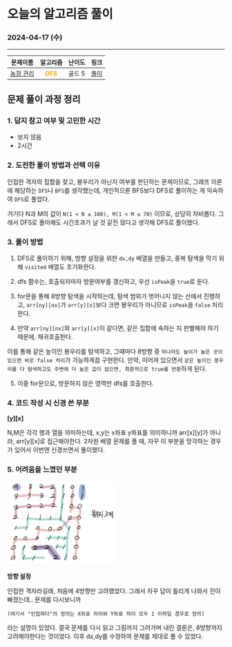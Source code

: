 # **오늘의 알고리즘 풀이**
### 2024-04-17 (수)
---

문제이름|알고리즘|난이도|링크|
|:---:|:---:|:---:|:---:|
|[농장 관리](https://www.acmicpc.net/problem/1245)|<span style="color:orange">**DFS**</span>|골드 5|[풀이](https://github.com/hotchapa/Algorithm/blob/bdc2f34218141f58ec05e16cc6ae55ce6806dae2/JS/Baekjoon/1245.js)|


## 문제 풀이 과정 정리

### 1. 답지 참고 여부 및 고민한 시간
- 보지 않음
- 2시간

### 2. 도전한 풀이 방법과 선택 이유

인접한 격자의 집합을 찾고, 봉우리가 아닌지 여부를 판단하는 문제이므로, 그래프 이론에 해당하는 `DFS`나 `BFS`를 생각했는데, 개인적으론 BFS보다 DFS로 풀이하는 게 익숙하여 `DFS`로 풀었다.

거기다 N과 M의 값이
`N(1 < N ≤ 100), M(1 < M ≤ 70)`
이므로, 상당히 자비롭다. 그래서 DFS로 풀이해도 시간초과가 날 것 같진 않다고 생각해 DFS로 풀이했다.

### 3. 풀이 방법

  1. DFS로 풀이하기 위해, 방향 설정을 위한 `dx,dy` 배열을 만들고, 중복 탐색을 막기 위해 `visited` 배열도 초기화한다.

  2. dfs 함수는, 호출되자마자 방문여부를 갱신하고, 우선 `isPeak`을 `true`로 둔다. 

  3. for문을 통해 8방향 탐색을 시작하는데, 탐색 범위가 벗어나지 않는 선에서 진행하고, `arr[ny][nx]`가 `arr[y][x]`보다 크면 봉우리가 아니므로 `isPeak`을 `false` 처리한다.

  4. 만약 `arr[ny][nx]`와 `arr[y][x]`이 같다면, 같은 집합에 속하는 지 판별해야 하기 때문에, 재귀호출한다.

  이를 통해 같은 높이인 봉우리를 탐색하고, 그때마다 8방향 중 `하나라도 높이가 높은 곳이 있으면 바로 false 처리`가 가능하게끔 구현한다. 만약, 이어져 있으면서 `같은 높이인 봉우리를 다 탐색하고도 주변에 더 높은 값이 없으면, 최종적으로 true를 반환`하게 된다.

  5. 이중 for문으로, 방문하지 않은 영역만 dfs를 호출한다.

### 4. 코드 작성 시 신경 쓴 부분

**[y][x]**

N,M은 각각 행과 열을 의미하는데, x,y는 x좌표 y좌표를 의미하니까 arr[x][y]가 아니라, arr[y][x]로 접근해야한다. 2차원 배열 문제를 풀 때, 자꾸 이 부분을 망각하는 경우가 있어서 이번엔 신경쓰면서 풀이했다.

### 5. 어려움을 느꼈던 부분 

<img width="50%" src="./JS/Baekjoon/01.png"/>

**방향 설정**

인접한 격자라길래, 처음에 4방향만 고려했었다. 그래서 자꾸 답이 틀리게 나와서 진이 빠졌는데.. 문제를 다시보니까

`(여기서 "인접하다"의 정의는 X좌표 차이와 Y좌표 차이 모두 1 이하일 경우로 정의)`

라는 설명이 있었다. 결국 문제를 다시 읽고 그림까지 그려가며 내린 결론은, 8방향까지 고려해야한다는 것이었다. 이후 dx,dy를 수정하여 문제를 제대로 풀 수 있었다.

